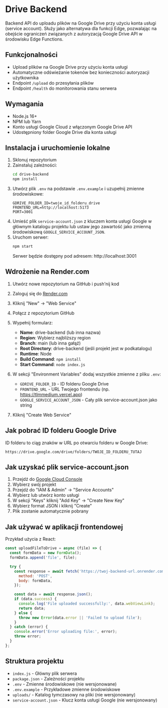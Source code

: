 # Drive Backend

Backend API do uploadu plików na Google Drive przy użyciu konta usługi (service account). Służy jako alternatywa dla funkcji Edge, pozwalając na obejście ograniczeń związanych z autoryzacją Google Drive API w środowisku Edge Functions.

## Funkcjonalności

- Upload plików na Google Drive przy użyciu konta usługi
- Automatyczne odświeżanie tokenów bez konieczności autoryzacji użytkownika
- Endpoint `/upload` do przesyłania plików
- Endpoint `/health` do monitorowania stanu serwera

## Wymagania

- Node.js 16+
- NPM lub Yarn
- Konto usługi Google Cloud z włączonym Google Drive API
- Udostępniony folder Google Drive dla konta usługi

## Instalacja i uruchomienie lokalne

1. Sklonuj repozytorium
2. Zainstaluj zależności:
   ```bash
   cd drive-backend
   npm install
   ```
3. Utwórz plik `.env` na podstawie `.env.example` i uzupełnij zmienne środowiskowe:
   ```
   GDRIVE_FOLDER_ID=twoje_id_folderu_drive
   FRONTEND_URL=http://localhost:5173
   PORT=3001
   ```
4. Umieść plik `service-account.json` z kluczem konta usługi Google w głównym katalogu projektu lub ustaw jego zawartość jako zmienną środowiskową `GOOGLE_SERVICE_ACCOUNT_JSON`.
5. Uruchom serwer:
   ```bash
   npm start
   ```
   Serwer będzie dostępny pod adresem: http://localhost:3001

## Wdrożenie na Render.com

1. Utwórz nowe repozytorium na GitHub i push'nij kod
2. Zaloguj się do [Render.com](https://render.com)
3. Kliknij "New" -> "Web Service"
4. Połącz z repozytorium GitHub
5. Wypełnij formularz:
   - **Name**: drive-backend (lub inna nazwa)
   - **Region**: Wybierz najbliższy region
   - **Branch**: main (lub inna gałąź)
   - **Root Directory**: drive-backend (jeśli projekt jest w podkatalogu)
   - **Runtime**: Node
   - **Build Command**: `npm install`
   - **Start Command**: `node index.js`
6. W sekcji "Environment Variables" dodaj wszystkie zmienne z pliku `.env`:
   - `GDRIVE_FOLDER_ID` - ID folderu Google Drive
   - `FRONTEND_URL` - URL Twojego frontendu (np. https://tlmmedium.vercel.app)
   - `GOOGLE_SERVICE_ACCOUNT_JSON` - Cały plik service-account.json jako string

7. Kliknij "Create Web Service"

## Jak pobrać ID folderu Google Drive

ID folderu to ciąg znaków w URL po otwarciu folderu w Google Drive:
```
https://drive.google.com/drive/folders/TWOJE_ID_FOLDERU_TUTAJ
```

## Jak uzyskać plik service-account.json

1. Przejdź do [Google Cloud Console](https://console.cloud.google.com)
2. Wybierz swój projekt
3. Przejdź do "IAM & Admin" -> "Service Accounts"
4. Wybierz lub utwórz konto usługi
5. W sekcji "Keys" kliknij "Add Key" -> "Create New Key"
6. Wybierz format JSON i kliknij "Create"
7. Plik zostanie automatycznie pobrany

## Jak używać w aplikacji frontendowej

Przykład użycia z React:

```javascript
const uploadFileToDrive = async (file) => {
  const formData = new FormData();
  formData.append('file', file);

  try {
    const response = await fetch('https://twoj-backend-url.onrender.com/upload', {
      method: 'POST',
      body: formData,
    });

    const data = await response.json();
    if (data.success) {
      console.log('File uploaded successfully:', data.webViewLink);
      return data;
    } else {
      throw new Error(data.error || 'Failed to upload file');
    }
  } catch (error) {
    console.error('Error uploading file:', error);
    throw error;
  }
};
```

## Struktura projektu

- `index.js` - Główny plik serwera
- `package.json` - Zależności projektu
- `.env` - Zmienne środowiskowe (nie wersjonowane)
- `.env.example` - Przykładowe zmienne środowiskowe
- `uploads/` - Katalog tymczasowy na pliki (nie wersjonowany)
- `service-account.json` - Klucz konta usługi Google (nie wersjonowany)
